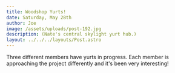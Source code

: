 ```yaml
---
title: Woodshop Yurts!
date: Saturday, May 28th
author: Joe
image: /assets/uploads/post-192.jpg
description: (Nate's central skylight yurt hub.)
layout: ../../../layouts/Post.astro
---
```


Three different members have yurts in progress.  Each member is approaching the project differently and it's been very interesting!
